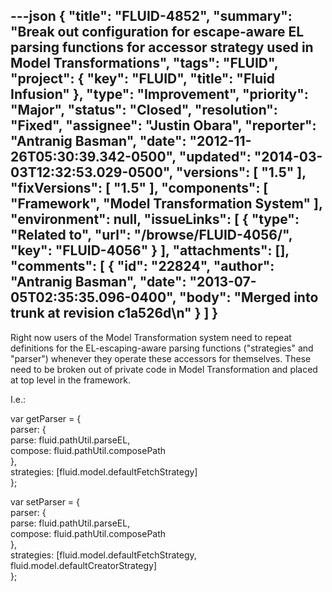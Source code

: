 ---json
{
  "title": "FLUID-4852",
  "summary": "Break out configuration for escape-aware EL parsing functions for accessor strategy used in Model Transformations",
  "tags": "FLUID",
  "project": {
    "key": "FLUID",
    "title": "Fluid Infusion"
  },
  "type": "Improvement",
  "priority": "Major",
  "status": "Closed",
  "resolution": "Fixed",
  "assignee": "Justin Obara",
  "reporter": "Antranig Basman",
  "date": "2012-11-26T05:30:39.342-0500",
  "updated": "2014-03-03T12:32:53.029-0500",
  "versions": [
    "1.5"
  ],
  "fixVersions": [
    "1.5"
  ],
  "components": [
    "Framework",
    "Model Transformation System"
  ],
  "environment": null,
  "issueLinks": [
    {
      "type": "Related to",
      "url": "/browse/FLUID-4056/",
      "key": "FLUID-4056"
    }
  ],
  "attachments": [],
  "comments": [
    {
      "id": "22824",
      "author": "Antranig Basman",
      "date": "2013-07-05T02:35:35.096-0400",
      "body": "Merged into trunk at revision c1a526d\n"
    }
  ]
}
---
Right now users of the Model Transformation system need to repeat definitions for the EL-escaping-aware parsing functions ("strategies" and "parser") whenever they operate these accessors for themselves. These need to be broken out of private code in Model Transformation and placed at top level in the framework.&#x20;

I.e.:

var getParser = {\
parser: {\
parse: fluid.pathUtil.parseEL,\
compose: fluid.pathUtil.composePath\
},\
strategies: \[fluid.model.defaultFetchStrategy]\
};

var setParser = {\
parser: {\
parse: fluid.pathUtil.parseEL,\
compose: fluid.pathUtil.composePath\
},\
strategies: \[fluid.model.defaultFetchStrategy, fluid.model.defaultCreatorStrategy]\
};

        